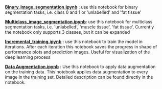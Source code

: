[__Binary_image_segmentation.ipynb__](https://gitlab.propulsion-home.ch/datascience/bootcamp/final-projects/ds-2020-09/caressoma/-/blob/master/notebooks/Binary_image_segmentation_final.ipynb) :  use this notebook for binary segmentation tasks, i.e. class 0 and 1 or 'unlabelled' and 'fat tissue'

[__Multiclass_image_segmentation.ipynb__](https://gitlab.propulsion-home.ch/datascience/bootcamp/final-projects/ds-2020-09/caressoma/-/blob/master/notebooks/Multiclass_image_segmentation_final.ipynb): use this notebook for multiclass segmentation tasks, i.e.  'unlabelled', 'muscle tissue', 'fat tissue'. Currently the notebook only supports 3 classes, but it can be expanded

[__Incremental_training.ipynb__](https://gitlab.propulsion-home.ch/datascience/bootcamp/final-projects/ds-2020-09/caressoma/-/blob/master/notebooks/Incremental_Training.ipynb) : use this notebook to train the model in iterations. After each iteration this notebook saves the progress in shape of performance plots and prediction images. Useful for visualization of the deep learning process

[__Data Augmentation.ipynb__](https://gitlab.propulsion-home.ch/datascience/bootcamp/final-projects/ds-2020-09/caressoma/-/blob/master/notebooks/Data_Augmentation_.ipynb) : Use this notebook to apply data augmentation on the training data. This notebook applies data augmentation to every image in the training set. Detailed description can be found directly in the notebook.